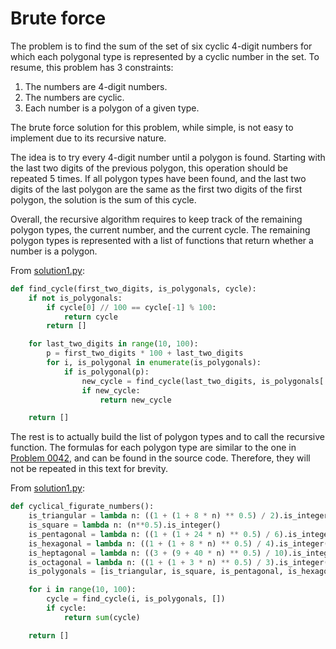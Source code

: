 # Brute force

The problem is to find the sum of the set of six cyclic 4-digit numbers for which each polygonal type is represented by a cyclic number in the set.
To resume, this problem has 3 constraints:

1. The numbers are 4-digit numbers.
2. The numbers are cyclic.
3. Each number is a polygon of a given type.

The brute force solution for this problem, while simple, is not easy to implement due to its recursive nature.

The idea is to try every 4-digit number until a polygon is found.
Starting with the last two digits of the previous polygon, this operation should be repeated 5 times.
If all polygon types have been found, and the last two digits of the last polygon are the same as the first two digits of the first polygon, the solution is the sum of this cycle.

Overall, the recursive algorithm requires to keep track of the remaining polygon types, the current number, and the current cycle.
The remaining polygon types is represented with a list of functions that return whether a number is a polygon.

From [solution1.py](https://github.com/TurtleSmoke/Project-Euler/blob/main/problems/problem_0061/solution1.py):

```python
def find_cycle(first_two_digits, is_polygonals, cycle):
    if not is_polygonals:
        if cycle[0] // 100 == cycle[-1] % 100:
            return cycle
        return []

    for last_two_digits in range(10, 100):
        p = first_two_digits * 100 + last_two_digits
        for i, is_polygonal in enumerate(is_polygonals):
            if is_polygonal(p):
                new_cycle = find_cycle(last_two_digits, is_polygonals[:i] + is_polygonals[i + 1 :], cycle + [p])
                if new_cycle:
                    return new_cycle

    return []
```

The rest is to actually build the list of polygon types and to call the recursive function.
The formulas for each polygon type are similar to the one in [Problem 0042](../problem_0042/problem.md), and can be found in the source code.
Therefore, they will not be repeated in this text for brevity.

From [solution1.py](https://github.com/TurtleSmoke/Project-Euler/blob/main/problems/problem_0061/solution1.py):

```python
def cyclical_figurate_numbers():
    is_triangular = lambda n: ((1 + (1 + 8 * n) ** 0.5) / 2).is_integer()
    is_square = lambda n: (n**0.5).is_integer()
    is_pentagonal = lambda n: ((1 + (1 + 24 * n) ** 0.5) / 6).is_integer()
    is_hexagonal = lambda n: ((1 + (1 + 8 * n) ** 0.5) / 4).is_integer()
    is_heptagonal = lambda n: ((3 + (9 + 40 * n) ** 0.5) / 10).is_integer()
    is_octagonal = lambda n: ((1 + (1 + 3 * n) ** 0.5) / 3).is_integer()
    is_polygonals = [is_triangular, is_square, is_pentagonal, is_hexagonal, is_heptagonal, is_octagonal]

    for i in range(10, 100):
        cycle = find_cycle(i, is_polygonals, [])
        if cycle:
            return sum(cycle)

    return []
```

